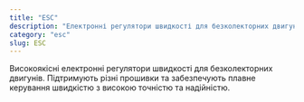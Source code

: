 ```yaml
---
title: "ESC"
description: "Електронні регулятори швидкості для безколекторних двигунів"
category: "esc"
slug: ESC
---
```


Високоякісні електронні регулятори швидкості для безколекторних двигунів. Підтримують різні прошивки та забезпечують плавне керування швидкістю з високою точністю та надійністю.